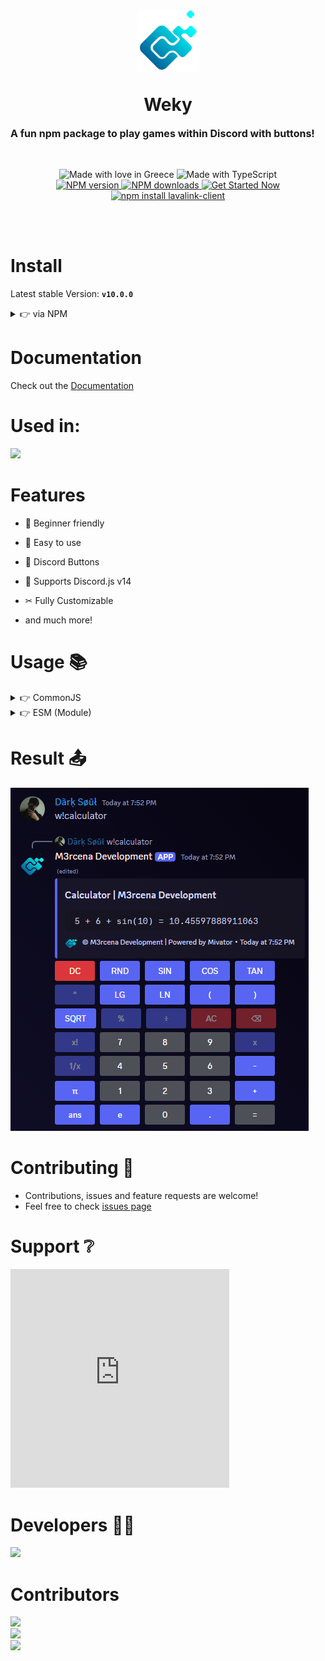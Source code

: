 <p align="center">
    <img width="100px" style="margin-bottom:-6px" src="./assets//logo.png" />
</p>
<h1 align="center">Weky</h1>
<p style="font-size:16px"><b>A fun npm package to play games within Discord with buttons!</b></p>
<br>
<p align="center">
    <img src="https://madewithlove.now.sh/gr?heart=true&template=for-the-badge" alt="Made with love in Greece">
    <img alt="Made with TypeScript" src="https://img.shields.io/badge/typescript-%23007ACC.svg?style=for-the-badge&logo=typescript&logoColor=white">
    <br>
    <a href="https://www.npmjs.com/package/@m3rcena/weky">
      <img src="https://img.shields.io/npm/v/%40m3rcena%2Fweky?maxAge=3600&style=for-the-badge&logo=npm&logoColor=red" alt="NPM version" />
    </a>
    <a href="https://www.npmjs.com/package/@m3rcena/weky">
      <img src="https://img.shields.io/npm/d18m/%40m3rcena%2Fweky?maxAge=3600&style=for-the-badge&logo=npm&logoColor=red" alt="NPM downloads" />
    </a>
    <a href="https://m3rcena.gitbook.io/docs">
      <img src="https://img.shields.io/badge/Documation-%230288D1.svg?style=for-the-badge&logo=gitbook&logoColor=white" alt="Get Started Now">
    </a>
    <br>
    <a href="https://www.npmjs.com/package/@m3rcena/weky"><img src="https://nodei.co/npm/@m3rcena/weky.png?downloads=true&stars=true" alt="npm install lavalink-client" /></a>
</p>
<br><br>

# Install

Latest stable Version: **`v10.0.0`**

<details><summary>👉 via NPM</summary>

```bash
npm install --save @m3rcena/weky
```

</details>

# Documentation
Check out the [Documentation](https://m3rcena.gitbook.io/docs)

# Used in:
<a href="https://discord.com/users/1068868597398650971/"><img src="https://discord.c99.nl/widget/theme-3/1068868597398650971.png" /></a>

# Features
- 🧑 Beginner friendly

- 🎉 Easy to use

- 🔘 Discord Buttons

- 🤖 Supports Discord.js v14

- ✂ Fully Customizable

- and much more!

# Usage 📚

<details><summary>👉 CommonJS</summary>

```js
const { Client, GatewayIntentBits } = require("discord.js");

const { WekyManager }= require("@m3rcena/weky");

const client = new Client({
    intents: [
        GatewayIntentBits.Guilds,
        GatewayIntentBits.GuildMessages,
        GatewayIntentBits.MessageContent,
    ]
});

client.on("ready", async (cl) => {
    console.log("Bot is ready");
    client.wekyManager = new WekyManager(cl); // Initialize Weky Manager
});

client.on("messageCreate", async (message) => {
    if (message.author.bot) return;
    if (message.content === "w!calculator") {
        client.wekyManager.createCalculator({
            interaction: message,
            client: client,
            embed: {
                color: "Blurple",
                title: "Calculator | M3rcena Development",
                timestamp: new Date(),
            }
        })
    };
});

client.login('Your bot Token');
```

</details>

<details><summary>👉 ESM (Module)</summary>

```ts
import { Client, GatewayIntentBits } from "discord.js";

import { WekyManager } from "@m3rcena/weky";

export interface ExtendedClient extends Client {
    wekyManager: WekyManager;
};

const client = new Client({
    intents: [
        GatewayIntentBits.Guilds,
        GatewayIntentBits.GuildMessages,
        GatewayIntentBits.MessageContent,
    ]
}) as ExtendedClient;

client.on("ready", async (cl) => {
    console.log("Bot is ready");
    client.wekyManager = new WekyManager(cl); // Initialize Weky Manager
});

client.on("messageCreate", async (message) => {
    if (message.author.bot) return;
    if (message.content === "w!calculator") {
        client.wekyManager.createCalculator({
            interaction: message,
            client: client,
            embed: {
                color: "Blurple",
                title: "Calculator | M3rcena Development",
            }
        })
    };
});

client.login("Your bot token");
```

</details>

# Result 📤
<img src="./assets//calculator.png">

# Contributing 🤝
- Contributions, issues and feature requests are welcome!
- Feel free to check [issues page](https://github.com/M3rcena/m3rcena-weky/issues)

# Support ❔
<iframe src="https://discord.com/widget?id=1224358764463783987&theme=dark" width="350" height="350" allowtransparency="true" frameborder="0" sandbox="allow-popups allow-popups-to-escape-sandbox allow-same-origin allow-scripts"></iframe>

# Developers 👨‍💻
<a href="https://discord.com/users/682983233851228161/"><img src="https://discord.c99.nl/widget/theme-3/682983233851228161.png" /></a>

# Contributors
<a href="https://discord.com/users/498094279793704991/"><img src="https://discord.c99.nl/widget/theme-3/498094279793704991.png" /></a><br>
<a href="https://discord.com/users/1139406664584409159/"><img src="https://discord.c99.nl/widget/theme-3/1139406664584409159.png" /></a><br>
<a href="https://discord.com/users/1072592763427754034/"><img src="https://discord.c99.nl/widget/theme-3/1072592763427754034.png" /></a>